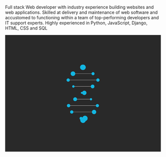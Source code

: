 Full stack Web developer with industry experience building websites and web applications. Skilled at delivery and maintenance of web software and accustomed to functioning within a team of top-performing developers and IT support experts. Highly experienced in Python, JavaScript, Django, HTML, CSS and SQL
<div id="header" align="center">
  <img src='ml2.gif' width="900"/>
</div>
